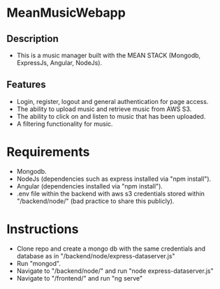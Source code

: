 # MeanMusicWebapp

## Description

- This is a music manager built with the MEAN STACK (Mongodb, ExpressJs, Angular, NodeJs). 

## Features

- Login, register, logout and general authentication for page access.
- The ability to upload music and retrieve music from AWS S3.
- The ability to click on and listen to music that has been uploaded.
- A filtering functionality for music.

# Requirements

- Mongodb.
- NodeJs (dependencies such as express installed via "npm install").
- Angular (dependencies installed via "npm install").
- .env file within the backend with aws s3 credentials stored within "/backend/node/" (bad practice to share this publicly).

# Instructions

- Clone repo and create a mongo db with the same credentials and database as in "/backend/node/express-dataserver.js"
- Run "mongod".
- Navigate to "/backend/node/" and run "node express-dataserver.js"
- Navigate to "/frontend/" and run "ng serve"
